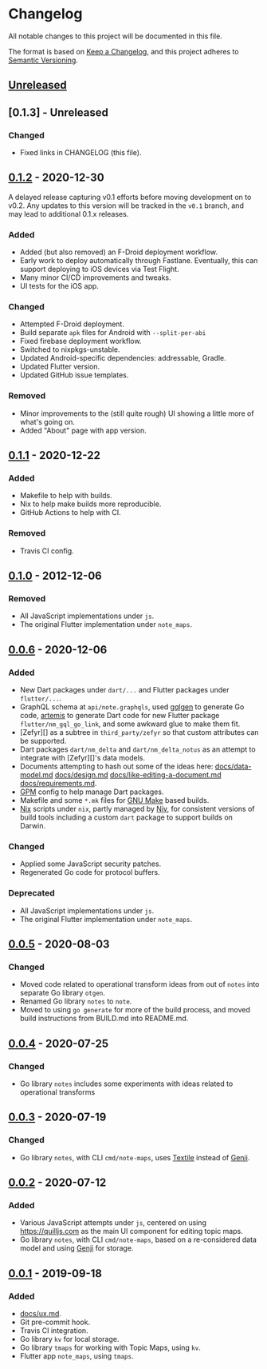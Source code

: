 # Changelog

All notable changes to this project will be documented in this file.

The format is based on [Keep a Changelog](https://keepachangelog.com/en/1.0.0/),
and this project adheres to [Semantic Versioning](https://semver.org/spec/v2.0.0.html).

## [Unreleased]

## [0.1.3] - Unreleased

### Changed

- Fixed links in CHANGELOG (this file).

## [0.1.2] - 2020-12-30

A delayed release capturing v0.1 efforts before moving development on to v0.2.
Any updates to this version will be tracked in the `v0.1` branch, and may lead
to additional 0.1.x releases.

### Added

- Added (but also removed) an F-Droid deployment workflow.
- Early work to deploy automatically through Fastlane. Eventually, this can
  support deploying to iOS devices via Test Flight.
- Many minor CI/CD improvements and tweaks.
- UI tests for the iOS app.

### Changed

- Attempted F-Droid deployment.
- Build separate `apk` files for Android with `--split-per-abi`
- Fixed firebase deployment workflow.
- Switched to nixpkgs-unstable.
- Updated Android-specific dependencies: addressable, Gradle.
- Updated Flutter version.
- Updated GitHub issue templates.

### Removed

- Minor improvements to the (still quite rough) UI showing a little more of
  what's going on.
- Added "About" page with app version.

## [0.1.1] - 2020-12-22

### Added

- Makefile to help with builds.
- Nix to help make builds more reproducible.
- GitHub Actions to help with CI.

### Removed

- Travis CI config.

## [0.1.0] - 2012-12-06

### Removed

- All JavaScript implementations under `js`.
- The original Flutter implementation under `note_maps`.

## [0.0.6] - 2020-12-06

### Added

- New Dart packages under `dart/...` and Flutter packages under `flutter/...`.
- GraphQL schema at `api/note.graphqls`, used [gqlgen][] to generate Go code,
  [artemis][] to generate Dart code for new Flutter package
  `flutter/nm_gql_go_link`, and some awkward glue to make them fit.
- [Zefyr][] as a subtree in `third_party/zefyr` so that custom
  attributes can be supported.
- Dart packages `dart/nm_delta` and `dart/nm_delta_notus` as an attempt to integrate with [Zefyr][]'s data models.
- Documents attempting to hash out some of the ideas here: [docs/data-model.md](docs/data-model.md)
  [docs/design.md](docs/design.md)
  [docs/like-editing-a-document.md](docs/like-editing-a-document.md)
  [docs/requirements.md](docs/requirements.md).
- [GPM][] config to help manage Dart packages.
- Makefile and some `*.mk` files for [GNU Make][] based builds.
- [Nix][] scripts under `nix`, partly managed by [Niv][], for consistent
  versions of build tools including a custom `dart` package to support builds on Darwin.

[artemis]: https://pub.dev/packages/artemis
[gqlgen]: https://github.com/99designs/gqlgen
[GNU Make]: https://www.gnu.org/software/make/
[Niv]: https://github.com/nmattia/niv
[Nix]: https://nix.dev/
[GPM]: https://pub.dev/packages/gpm

### Changed

- Applied some JavaScript security patches.
- Regenerated Go code for protocol buffers.

### Deprecated

- All JavaScript implementations under `js`.
- The original Flutter implementation under `note_maps`.

## [0.0.5] - 2020-08-03

### Changed

- Moved code related to operational transform ideas from out of `notes` into
  separate Go library `otgen`.
- Renamed Go library `notes` to `note`.
- Moved to using `go generate` for more of the build process, and moved build
  instructions from BUILD.md into README.md.

## [0.0.4] - 2020-07-25

### Changed

- Go library `notes` includes some experiments with ideas related to
  operational transforms

## [0.0.3] - 2020-07-19

### Changed

- Go library `notes`, with CLI `cmd/note-maps`, uses [Textile][] instead of
  [Genji][].

[Textile]: https://github.com/textileio/go-threads/

## [0.0.2] - 2020-07-12

### Added

- Various JavaScript attempts under `js`, centered on using https://quilljs.com
  as the main UI component for editing topic maps.
- Go library `notes`, with CLI `cmd/note-maps`, based on a re-considered data
  model and using [Genji][] for storage.

[Genji]: https://github.com/genjidb/genji

## [0.0.1] - 2019-09-18

### Added

- [docs/ux.md](docs/ux.md).
- Git pre-commit hook.
- Travis CI integration.
- Go library `kv` for local storage.
- Go library `tmaps` for working with Topic Maps, using `kv`.
- Flutter app `note_maps`, using `tmaps`.

[Unreleased]: https://github.com/google/note-maps/compare/v0.1.2...HEAD
[0.1.2]: https://github.com/google/note-maps/compare/v0.1.2...v0.1
[0.1.2]: https://github.com/google/note-maps/compare/v0.1.1...v0.1.2
[0.1.1]: https://github.com/google/note-maps/compare/v0.1.0...v0.1.1
[0.1.0]: https://github.com/google/note-maps/compare/v0.0.6...v0.1.0
[0.0.6]: https://github.com/google/note-maps/compare/v0.0.5...v0.0.6
[0.0.5]: https://github.com/google/note-maps/compare/v0.0.4...v0.0.5
[0.0.4]: https://github.com/google/note-maps/compare/v0.0.3...v0.0.4
[0.0.3]: https://github.com/google/note-maps/compare/v0.0.2...v0.0.3
[0.0.2]: https://github.com/google/note-maps/compare/v0.0.1...v0.0.2
[0.0.1]: https://github.com/google/note-maps/releases/tag/v0.0.1
